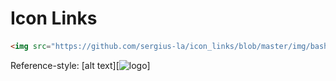 # Icon Links

[logo]: https://github.com/sergius-la/icon_links/blob/master/img/bash.png "Logo Title Text 2"

<!-- ![Krer](<img src="https://github.com/sergius-la/icon_links/blob/master/img/bash.png" width="28" height="28">) -->

```html
<img src="https://github.com/sergius-la/icon_links/blob/master/img/bash.png" width="28" height="28"> Bash
```
Reference-style: 
[alt text][![logo](<img src="https://github.com/sergius-la/icon_links/blob/master/img/bash.png" width="28" height="28">)]